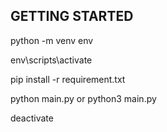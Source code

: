 ## GETTING STARTED

python -m venv env

env\scripts\activate

pip install -r requirement.txt

python main.py
or
python3 main.py

deactivate